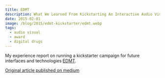```yaml
---
title: EDMT
description: What We Learned From Kickstarting An Interactive Audio Visual Instrument
date: 2015-02-01
image: /blog/2015/edmt-kickstarter/edmt.webp
tags:
  - audio visual
  - award
  - digital drugs
---
```


My experience report on running a kickstarter campaign for future interfaces and technologies [EDMT](http://www.edmt.tv/).

[Original article published on medium](https://medium.com/design-in-code/edmt-app-what-we-learned-from-kickstarting-an-audio-visual-instrument-a14e628169be#.vpgtgxipl)
